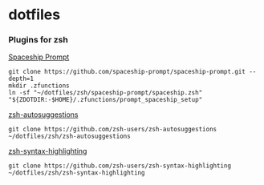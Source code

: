 # dotfiles

### Plugins for zsh
[Spaceship Prompt](https://github.com/spaceship-prompt/spaceship-prompt/)

```shell
git clone https://github.com/spaceship-prompt/spaceship-prompt.git --depth=1
mkdir .zfunctions
ln -sf "~/dotfiles/zsh/spaceship-prompt/spaceship.zsh" "${ZDOTDIR:-$HOME}/.zfunctions/prompt_spaceship_setup"
```

[zsh-autosuggestions](https://github.com/zsh-users/zsh-autosuggestions)

```
git clone https://github.com/zsh-users/zsh-autosuggestions ~/dotfiles/zsh/zsh-autosuggestions
```

[zsh-syntax-highlighting](https://github.com/zsh-users/zsh-syntax-highlighting)

```
git clone https://github.com/zsh-users/zsh-syntax-highlighting ~/dotfiles/zsh/zsh-syntax-highlighting
```
